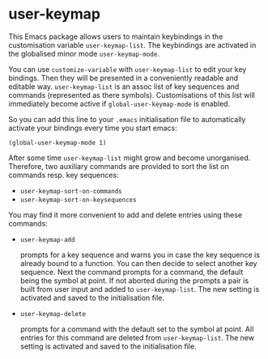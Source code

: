 # user-keymap

This Emacs package allows users to maintain keybindings in the
customisation variable `user-keymap-list`.  The keybindings are
activated in the globalised minor mode `user-keymap-mode`.

You can use `customize-variable` with `user-keymap-list` to edit your
key bindings. Then they will be presented in a conveniently readable
and editable way. `user-keymap-list` is an assoc list of key sequences
and commands (represented as there symbols). Customisations of this
list will immediately become active if `global-user-keymap-mode` is
enabled.

So you can add this line to your `.emacs` initialisation file to
automatically activate your bindings every time you start emacs:
```
(global-user-keymap-mode 1)
```

After some time `user-keymap-list` might grow and become unorganised.
Therefore, two auxiliary commands are provided to sort the list on
commands resp. key sequences:

- `user-keymap-sort-on-commands`
- `user-keymap-sort-on-keysequences`

You may find it more convenient to add and delete entries using these
commands:

- `user-keymap-add`

   prompts for a key sequence and warns you in case the key sequence is
   already bound to a function. You can then decide to select another
   key sequence.  Next the command prompts for a command, the default
   being the symbol at point.  If not aborted during the prompts a
   pair is built from user input and added to `user-keymap-list`. The
   new setting is activated and saved to the initialisation file.

- `user-keymap-delete`

   prompts for a command with the default set to the symbol at point.
   All entries for this command are deleted from `user-keymap-list`.
   The new setting is activated and saved to the initialisation file.
